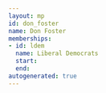 ```yaml
---
layout: mp
id: don_foster
name: Don Foster
memberships:
- id: ldem
  name: Liberal Democrats
  start: 
  end: 
autogenerated: true
---
```

